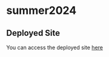 # summer2024
## Deployed Site

You can access the deployed site [here](https://arshikhan134.github.io/summer2024)